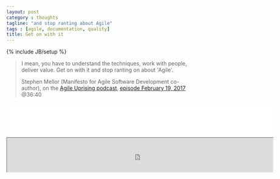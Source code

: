 ```yaml
---
layout: post
category : thoughts
tagline: "and stop ranting about Agile"
tags : [agile, documentation, quality]
title: Get on with it
---
```


{% include JB/setup %}

> I mean, you have to understand the techniques,
> work with people, deliver value. 
> Get on with it and stop ranting on about 'Agile'.
>
> Stephen Mellor (Manifesto for Agile Software Development co-author), 
> on the [Agile Uprising podcast], [episode February 19, 2017] @36:40

<iframe 
  style="border: none" 
  src="//html5-player.libsyn.com/embed/episode/id/5097888/height/90/width/700/theme/custom/autonext/no/thumbnail/yes/autoplay/no/preload/no/no_addthis/no/direction/forward/render-playlist/no/custom-color/13b193/" 
  height="90" width="700" scrolling="no"  
  allowfullscreen webkitallowfullscreen mozallowfullscreen 
  oallowfullscreen msallowfullscreen></iframe>
 <iframe src="http://alvinvrolijk.nl" height="90" width="700" scrolling="no"  
  allowfullscreen webkitallowfullscreen mozallowfullscreen 
  oallowfullscreen msallowfullscreen></iframe>



[Agile Uprising podcast]: http://www.agileuprising.com/podcast/
[episode February 19, 2017]: http://agileuprising.libsyn.com/manifesto-co-author-interview-stephen-mellor
